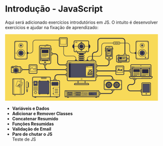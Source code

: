 <h1>Introdução - JavaScript</h1>

<p>Aqui será adicionado exercícios introdutórios em JS.
O intuito é desenvolver exercícios e ajudar na fixação de aprendizado:</p>

![javascript](https://github.com/reprograma/On3-javascript/blob/master/images/javascript.gif)

<ul>
  <li><b>Variáveis e Dados</b></li>
  <li><b>Adicionar e Remover Classes</b></li>
  <li><b>Concatenar Resumido</b></li>
  <li><b>Funções Resumidas</b></li>
  <li><b>Validação de Email</b></li>
  <li><b>Pare de chutar o JS</b></li>
  <lo>Teste de JS </lo>
  <lo></lo><lo></l
</ul>
